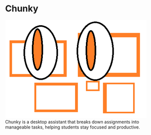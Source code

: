 # Chunky

![ScreenShot](/assets/Chunky.png)
 Chunky is a desktop assistant that breaks down assignments into manageable tasks, helping students stay focused and productive.

